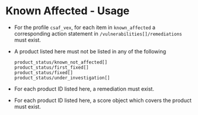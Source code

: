 # Known Affected - Usage

* For the profile `csaf_vex`, for each item in `known_affected` a corresponding action statement in
  `/vulnerabilities[]/remediations` must exist.

* A product listed here must not be listed in any of the following

  ```
  product_status/known_not_affected[]
  product_status/first_fixed[]
  product_status/fixed[]
  product_status/under_investigation[]
  ```

* For each product ID listed here, a remediation must exist.

* For each product ID listed here, a score object which covers the product must exist.
